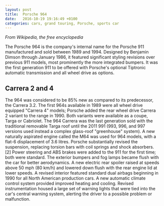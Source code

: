 ```yaml
---
layout: post
title:  Porsche 964
date:   2016-10-19 19:16:49 +0100
categories: cars, grand touring, Porsche, sports car
---
```

_From Wikipedia, the free encyclopedia_

The Porsche 964 is the company's internal name for the Porsche 911 manufactured and sold between 1989 and 1994. Designed by Benjamin Dimson through January 1986, it featured significant styling revisions over previous 911 models, most prominently the more integrated bumpers. It was the first generation 911 to be offered with Porsche's optional Tiptronic automatic transmission and all wheel drive as options.

## Carrera 2 and 4
The 964 was considered to be 85% new as compared to its predecessor, the Carrera 3.2. The first 964s available in 1989 were all wheel drive equipped "Carrera 4" models; Porsche added the rear wheel drive Carrera 2 variant to the range in 1990. Both variants were available as a coupe, Targa or Cabriolet. The 964 Carrera was the last generation sold with the traditional removable Targa roof until the 2011 991 (993, 996, and 997 versions used instead a complex glass-roof "greenhouse" system). A new naturally aspirated engine called the M64 was used for 964 models, with a flat-6 displacement of 3.6 litres. Porsche substantially revised the suspension, replacing torsion bars with coil springs and shock absorbers.[2] Power steering and ABS brakes were added to the 911 for the first time; both were standard. The exterior bumpers and fog lamps became flush with the car for better aerodynamics. A new electric rear spoiler raised at speeds above 50 mph (80 km/h) and lowered down flush with the rear engine lid at lower speeds. A revised interior featured standard dual airbags beginning in 1990 for all North American production cars. A new automatic climate control system provided improved heating and cooling. Revised instrumentation housed a large set of warning lights that were tied into the car's central warning system, alerting the driver to a possible problem or malfunction.